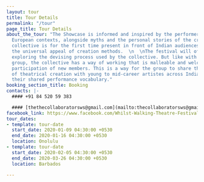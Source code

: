 ```yaml
---
layout: tour
title: Tour Details
permalink: "/tour"
page_title: Tour Details
about_the_tour: "The Showcase is informed and inspired by the performer’s contemporary
  European contexts, alongside myths and the personal stories of the creators. The
  collective is for the first time present in front of Indian audiences exploring
  the universal appeal of creation methods.  \n  \nThe festival will offer Workshops
  exploring the devising process used by the collective. But like with every devising
  group, the collective has a way of working that is malleable and welcoming to the
  participation of new members. This is a way for the group to share their methods
  of theatrical creation with young to mid-career artistes across India to evolve
  their shared performance vocabulary."
booking_section_title: Booking
contacts: |-
  #### +91 84 520 59 383

  #### [thethecollaboratorsws@gmail.com](mailto:thecollaboratorsws@gmail.com)
facebook_link: https://www.facebook.com/Whilst-Walking-Theatre-Festival-2288132128109986/
tour_dates:
- template: tour-date
  start_date: 2020-01-09 04:30:00 +0530
  end_date: 2020-01-16 04:30:00 +0530
  location: Onolulu
- template: tour-date
  start_date: 2020-02-05 04:30:00 +0530
  end_date: 2020-03-26 04:30:00 +0530
  location: Barbados

---
```

